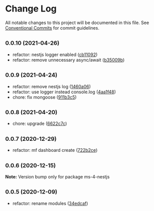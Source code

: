 # Change Log

All notable changes to this project will be documented in this file.
See [Conventional Commits](https://conventionalcommits.org) for commit guidelines.

## <small>0.0.10 (2021-04-26)</small>

* refactor: nestjs logger enabled ([cb11092](https://github.com/gmahechas/erp/commit/cb11092))
* refactor: remove unnecessary async/await ([b35009b](https://github.com/gmahechas/erp/commit/b35009b))





## <small>0.0.9 (2021-04-24)</small>

* refactor: remove nestjs log ([1460a06](https://github.com/gmahechas/erp/commit/1460a06))
* refactor: use logger instead console.log ([4aa1f48](https://github.com/gmahechas/erp/commit/4aa1f48))
* chore: fix mongoose ([911b3c5](https://github.com/gmahechas/erp/commit/911b3c5))





## <small>0.0.8 (2021-04-20)</small>

* chore: upgrade ([6622c7c](https://github.com/gmahechas/erp/commit/6622c7c))





## <small>0.0.7 (2020-12-29)</small>

* refactor: mf dashboard create ([722b2ce](https://github.com/gmahechas/erp/commit/722b2ce))





## <small>0.0.6 (2020-12-15)</small>

**Note:** Version bump only for package ms-4-nestjs





## <small>0.0.5 (2020-12-09)</small>

* refactor: rename modules ([34edcaf](https://github.com/gmahechas/erp/commit/34edcaf))
